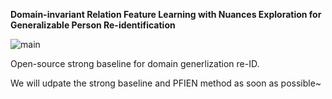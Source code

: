 **Domain-invariant Relation Feature Learning with Nuances Exploration for Generalizable Person Re-identification**

![main](./result.png)

Open-source strong baseline for domain generlization re-ID.

We will udpate the strong baseline and PFIEN method as soon as possible~

